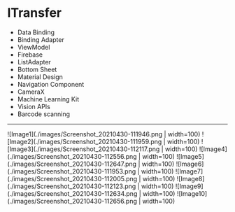 # ITransfer

* Data Binding
* Binding Adapter
* ViewModel
* Firebase
* ListAdapter
* Bottom Sheet
* Material Design
* Navigation Component
* CameraX
* Machine Learning Kit
* Vision APIs
* Barcode scanning

---

![Image1](./images/Screenshot_20210430-111946.png | width=100)
![Image2](./images/Screenshot_20210430-111959.png | width=100)
![Image3](./images/Screenshot_20210430-112117.png | width=100)
![Image4](./images/Screenshot_20210430-112556.png | width=100)
![Image5](./images/Screenshot_20210430-112647.png | width=100)
![Image6](./images/Screenshot_20210430-111953.png | width=100)
![Image7](./images/Screenshot_20210430-112005.png | width=100)
![Image8](./images/Screenshot_20210430-112123.png | width=100)
![Image9](./images/Screenshot_20210430-112634.png | width=100)
![Image10](./images/Screenshot_20210430-112656.png | width=100)
